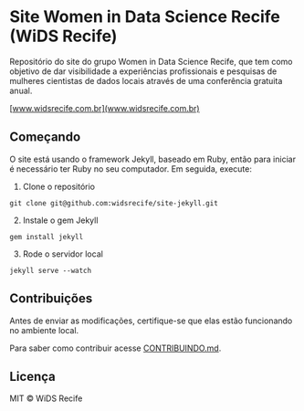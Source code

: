 # Site Women in Data Science Recife (WiDS Recife)

Repositório do site do grupo Women in Data Science Recife, que tem como objetivo de dar visibilidade a experiências profissionais e pesquisas de mulheres cientistas de dados locais através de uma conferência gratuita anual.

[www.widsrecife.com.br](www.widsrecife.com.br)


## Começando
O site está usando o framework Jekyll, baseado em Ruby, então para iniciar é necessário ter Ruby no seu computador. Em seguida, execute:

1. Clone o repositório
   
`git clone git@github.com:widsrecife/site-jekyll.git`

2. Instale o gem Jekyll

`gem install jekyll`

3. Rode o servidor local

`jekyll serve --watch`


## Contribuições
Antes de enviar as modificações, certifique-se que elas estão funcionando no ambiente local.

Para saber como contribuir acesse [CONTRIBUINDO.md]().


## Licença
MIT © WiDS Recife
